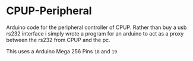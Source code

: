 # CPUP-Peripheral
 Arduino code for the peripheral controller of CPUP. Rather than buy a usb rs232 interface i simply wrote a program for an arduino to act as a proxy between the rs232 from CPUP and the pc.
 
 
 This uses a Arduino Mega 256 Pins `18` and `19`
